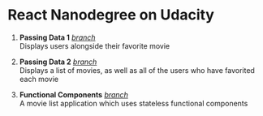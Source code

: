 # React Nanodegree on Udacity

1) **Passing Data 1** [*branch*](https://github.com/hfattahh/react-fundmentals-exercises/tree/Passing_Data_1)  
Displays users alongside their favorite movie

2) **Passing Data 2** [*branch*](https://github.com/hfattahh/react-fundmentals-exercises/tree/Passing_Data_2)  
Displays a list of movies, as well as all of the users who have favorited each movie

3) **Functional Components** [*branch*]()  
A movie list application which uses stateless functional components
